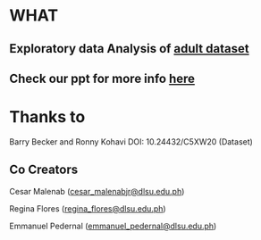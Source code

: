 # WHAT

## Exploratory data Analysis of [adult dataset](https://archive.ics.uci.edu/dataset/2/adult)

## Check our ppt for more info [here](https://github.com/PedGit025/Detecting-Affluence-Rate-on-Census-Dataset/blob/main/Detecting%20Affluence%20Rate%20on%20Census%20Dataset.pdf)


# Thanks to

Barry Becker and Ronny Kohavi DOI: 10.24432/C5XW20 (Dataset)

## Co Creators

Cesar Malenab (cesar_malenabjr@dlsu.edu.ph)

Regina Flores (regina_flores@dlsu.edu.ph)

Emmanuel Pedernal (emmanuel_pedernal@dlsu.edu.ph)
